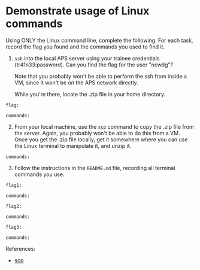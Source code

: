# Demonstrate usage of Linux commands

Using ONLY the Linux command line, complete the following. For each
task, record the flag you found and the commands you used to find it.

1. `ssh` into the local APS server using your trainee credentials
   (tr41n33:password). Can you find the flag for the user "ncwdg"?

   Note that you probably won't be able to perform the ssh from inside
   a VM, since it won't be on the APS network directly.

   While you're there, locate the .zip file in your home directory.

```text
flag:

commands:

```

2. From your local machine, use the `scp` command to copy the .zip
   file from the server. Again, you probably won't be able to do this
   from a VM. Once you get the .zip file locally, get it somewhere
   where you can use the Linux terminal to manipulate it, and unzip
   it.

```text
commands:

```

3. Follow the instructions in the `README.md` file, recording all
   terminal commands you use.

```text
flag1:

commands:

flag2:

commands:

flag3:

commands:

```

References:

- [scp](https://haydenjames.io/linux-securely-copy-files-using-scp/)
